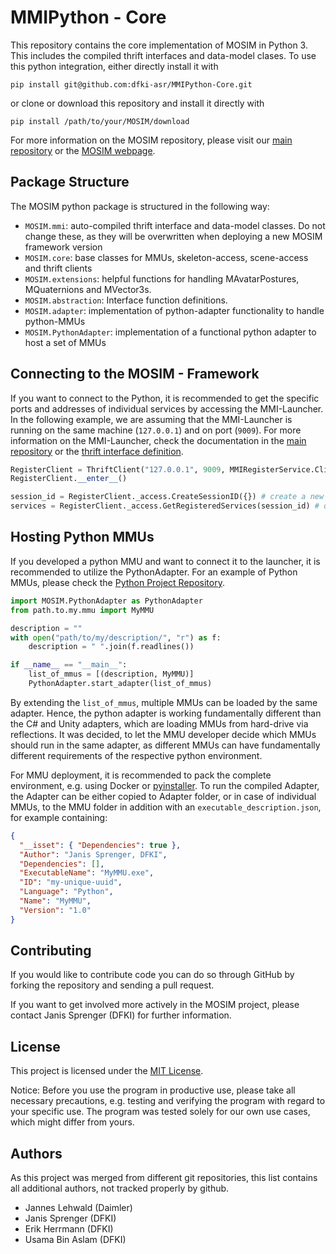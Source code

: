 # MMIPython - Core

This repository contains the core implementation of MOSIM in Python 3. This includes the compiled thrift interfaces and data-model clases. To use this python integration, either directly install it with 

```console
pip install git@github.com:dfki-asr/MMIPython-Core.git
```

or clone or download this repository and install it directly with 

```console
pip install /path/to/your/MOSIM/download
```

For more information on the MOSIM repository, please visit our [main repository](https://github.com/dfki-asr/MOSIM) or the [MOSIM webpage](https://www.MOSIM.eu). 

## Package Structure

The MOSIM python package is structured in the following way: 
- `MOSIM.mmi`: auto-compiled thrift interface and data-model classes. Do not change these, as they will be overwritten when deploying a new MOSIM framework version
- `MOSIM.core`: base classes for MMUs, skeleton-access, scene-access and thrift clients
- `MOSIM.extensions`: helpful functions for handling MAvatarPostures, MQuaternions and MVector3s. 
- `MOSIM.abstraction`: Interface function definitions. 
- `MOSIM.adapter`: implementation of python-adapter functionality to handle python-MMUs
- `MOSIM.PythonAdapter`: implementation of a functional python adapter to host a set of MMUs

## Connecting to the MOSIM - Framework

If you want to connect to the Python, it is recommended to get the specific ports and addresses of individual services by accessing the MMI-Launcher. In the following example, we are assuming that the MMI-Launcher is running on the same machine (`127.0.0.1`) and on port (`9009`). 
For more information on the MMI-Launcher, check the documentation in the [main repository](https://github.com/dfki-asr/MOSIM) or the [thrift interface definition](https://github.com/dfki-asr/MOSIM). 

```python
RegisterClient = ThriftClient("127.0.0.1", 9009, MMIRegisterService.Client)
RegisterClient.__enter__()

session_id = RegisterClient._access.CreateSessionID({}) # create a new session
services = RegisterClient._access.GetRegisteredServices(session_id) # query the list of actives services. 
```

## Hosting Python MMUs 

If you developed a python MMU and want to connect it to the launcher, it is recommended to utilize the PythonAdapter. For an example of Python MMUs, please check the [Python Project Repository](https://github.com/dfki-asr/MOSIM-Python). 

```python 
import MOSIM.PythonAdapter as PythonAdapter
from path.to.my.mmu import MyMMU

description = ""
with open("path/to/my/description/", "r") as f:
	description = " ".join(f.readlines())

if __name__ == "__main__":
	list_of_mmus = [(description, MyMMU)]
	PythonAdapter.start_adapter(list_of_mmus)
```

By extending the `list_of_mmus`, multiple MMUs can be loaded by the same adapter. Hence, the python adapter is working fundamentally different than the C# and Unity adapters, which are loading MMUs from hard-drive via reflections. It was decided, to let the MMU developer decide which MMUs should run in the same adapter, as different MMUs can have fundamentally different requirements of the respective python environment. 

For MMU deployment, it is recommended to pack the complete environment, e.g. using Docker or [pyinstaller](https://pyinstaller.readthedocs.io/en/stable/usage.html). To run the compiled Adapter, the Adapter can be either copied to Adapter folder, or in case of individual MMUs, to the MMU folder in addition with an `executable_description.json`, for example containing: 

```json
{
  "__isset": { "Dependencies": true },
  "Author": "Janis Sprenger, DFKI",
  "Dependencies": [],
  "ExecutableName": "MyMMU.exe",
  "ID": "my-unique-uuid",
  "Language": "Python",
  "Name": "MyMMU",
  "Version": "1.0"
}
```

## Contributing

If you would like to contribute code you can do so through GitHub by forking the repository and sending a pull request.

If you want to get involved more actively in the MOSIM project, please contact Janis Sprenger (DFKI) for further information.

## License

This project is licensed under the [MIT License](./LICENSE). 

Notice: Before you use the program in productive use, please take all necessary precautions, e.g. testing and verifying the program with regard to your specific use. The program was tested solely for our own use cases, which might differ from yours.

## Authors

As this project was merged from different git repositories, this list contains all additional authors, not tracked properly by github. 

- Jannes Lehwald (Daimler)
- Janis Sprenger (DFKI)
- Erik Herrmann (DFKI)
- Usama Bin Aslam (DFKI)